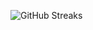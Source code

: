 ![GitHub Streaks](https://github-streaks-mqc9.onrender.com/streak/happilli/image?theme=midnight&cache_bust=1743567972&lang=ja)
